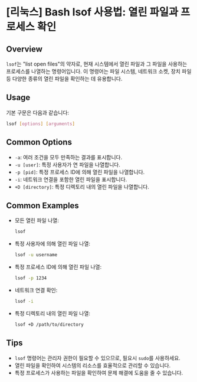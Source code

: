 # [리눅스] Bash lsof 사용법: 열린 파일과 프로세스 확인

## Overview
`lsof`는 "list open files"의 약자로, 현재 시스템에서 열린 파일과 그 파일을 사용하는 프로세스를 나열하는 명령어입니다. 이 명령어는 파일 시스템, 네트워크 소켓, 장치 파일 등 다양한 종류의 열린 파일을 확인하는 데 유용합니다.

## Usage
기본 구문은 다음과 같습니다:
```bash
lsof [options] [arguments]
```

## Common Options
- `-a`: 여러 조건을 모두 만족하는 결과를 표시합니다.
- `-u [user]`: 특정 사용자가 연 파일을 나열합니다.
- `-p [pid]`: 특정 프로세스 ID에 의해 열린 파일을 나열합니다.
- `-i`: 네트워크 연결을 포함한 열린 파일을 표시합니다.
- `+D [directory]`: 특정 디렉토리 내의 열린 파일을 나열합니다.

## Common Examples
- 모든 열린 파일 나열:
  ```bash
  lsof
  ```

- 특정 사용자에 의해 열린 파일 나열:
  ```bash
  lsof -u username
  ```

- 특정 프로세스 ID에 의해 열린 파일 나열:
  ```bash
  lsof -p 1234
  ```

- 네트워크 연결 확인:
  ```bash
  lsof -i
  ```

- 특정 디렉토리 내의 열린 파일 나열:
  ```bash
  lsof +D /path/to/directory
  ```

## Tips
- `lsof` 명령어는 관리자 권한이 필요할 수 있으므로, 필요시 `sudo`를 사용하세요.
- 열린 파일을 확인하여 시스템의 리소스를 효율적으로 관리할 수 있습니다.
- 특정 프로세스가 사용하는 파일을 확인하여 문제 해결에 도움을 줄 수 있습니다.